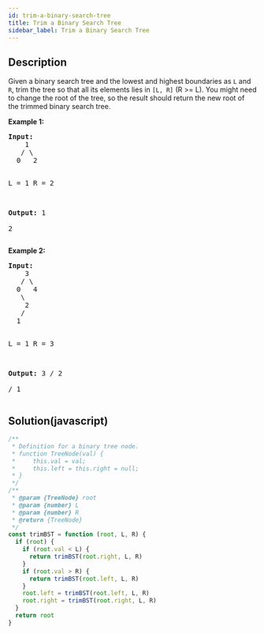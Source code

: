```yaml
---
id: trim-a-binary-search-tree
title: Trim a Binary Search Tree
sidebar_label: Trim a Binary Search Tree
---
```

## Description
<div class="description">
<p>
Given a binary search tree and the lowest and highest boundaries as <code>L</code> and <code>R</code>, trim the tree so that all its elements lies in <code>[L, R]</code> (R >= L). You might need to change the root of the tree, so the result should return the new root of the trimmed binary search tree.
</p>

<p><b>Example 1:</b><br />
<pre>
<b>Input:</b> 
    1
   / \
  0   2

  L = 1
  R = 2

<b>Output:</b> 
    1
      \
       2
</pre>
</p>

<p><b>Example 2:</b><br />
<pre>
<b>Input:</b> 
    3
   / \
  0   4
   \
    2
   /
  1

  L = 1
  R = 3

<b>Output:</b> 
      3
     / 
   2   
  /
 1
</pre>
</p>
</div>

## Solution(javascript)
```javascript
/**
 * Definition for a binary tree node.
 * function TreeNode(val) {
 *     this.val = val;
 *     this.left = this.right = null;
 * }
 */
/**
 * @param {TreeNode} root
 * @param {number} L
 * @param {number} R
 * @return {TreeNode}
 */
const trimBST = function (root, L, R) {
  if (root) {
    if (root.val < L) {
      return trimBST(root.right, L, R)
    }
    if (root.val > R) {
      return trimBST(root.left, L, R)
    }
    root.left = trimBST(root.left, L, R)
    root.right = trimBST(root.right, L, R)
  }
  return root
}
```